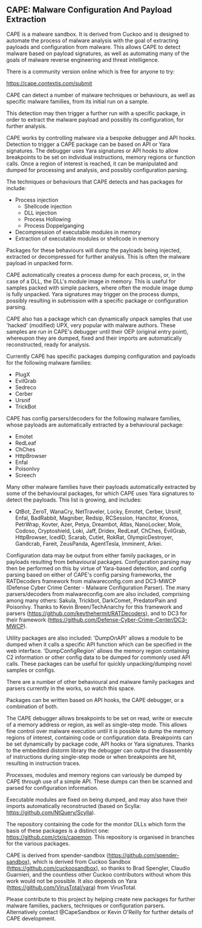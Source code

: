 ## CAPE: Malware Configuration And Payload Extraction

CAPE is a malware sandbox. It is derived from Cuckoo and is designed to automate the process of malware analysis with the goal of extracting payloads and configuration from malware. This allows CAPE to detect malware based on payload signatures, as well as automating many of the goals of malware reverse engineering and threat intelligence.

There is a community version online which is free for anyone to try:

https://cape.contextis.com/submit

CAPE can detect a number of malware techniques or behaviours, as well as specific malware families, from its initial run on a sample. 

This detection may then trigger a further run with a specific package, in order to extract the malware payload and possibly its configuration, for further analysis.

CAPE works by controlling malware via a bespoke debugger and API hooks. Detection to trigger a CAPE package can be based on API or Yara signatures. The debugger uses Yara signatures or API hooks to allow breakpoints to be set on individual instructions, memory regions or function calls. Once a region of interest is reached, it can be manipulated and dumped for processing and analysis, and possibly configuration parsing.

The techniques or behaviours that CAPE detects and has packages for include:
- Process injection
    - Shellcode injection
    - DLL injection
    - Process Hollowing
    - Process Doppelganging
- Decompression of executable modules in memory
- Extraction of executable modules or shellcode in memory

Packages for these behaviours will dump the payloads being injected, extracted or decompressed for further analysis. This is often the malware payload in unpacked form.

CAPE automatically creates a process dump for each process, or, in the case of a DLL, the DLL's module image in memory. This is useful for samples packed with simple packers, where often the module image dump is fully unpacked. Yara signatures may trigger on the process dumps, possibly resulting in submission with a specific package or configuration parsing.
    
CAPE also has a package which can dynamically unpack samples that use 'hacked' (modified) UPX, very popular with malware authors. These samples are run in CAPE's debugger until their OEP (original entry point), whereupon they are dumped, fixed and their imports are automatically reconstructed, ready for analysis.
    
Currently CAPE has specific packages dumping configuration and payloads for the following malware families:
- PlugX
- EvilGrab
- Sedreco
- Cerber
- Ursnif
- TrickBot

CAPE has config parsers/decoders for the following malware families, whose payloads are automatically extracted by a behavioural package:
- Emotet
- RedLeaf
- ChChes
- HttpBrowser
- Enfal
- PoisonIvy
- Screech

Many other malware families have their payloads automatically extracted by some of the behavioural packages, for which CAPE uses Yara signatures to detect the payloads. This list is growing, and includes:
- QtBot, ZeroT, WanaCry, NetTraveler, Locky, Emotet, Cerber, Ursnif, Enfal, BadRabbit, Magniber, Redsip, RCSession, Hancitor, Kronos, PetrWrap, Kovter, Azer, Petya, Dreambot, Atlas, NanoLocker, Mole, Codoso, Cryptoshield, Loki, Jaff, Dridex, RedLeaf, ChChes, EvilGrab, HttpBrowser, IcedID, Scarab, Cutlet, RokRat, OlympicDestroyer, Gandcrab, Fareit, ZeusPanda, AgentTesla, Imminent, Arkei.
    
Configuration data may be output from either family packages, or in payloads resulting from behavioural packages. Configuration parsing may then be performed on this by virtue of Yara-based detection, and config parsing based on either of CAPE's config parsing frameworks, the RATDecoders framework from malwareconfig.com and DC3-MWCP (Defense Cyber Crime Center - Malware Configuration Parser). The many parsers/decoders from malwareconfig.com are also included, comprising among many others: Sakula, Trickbot, DarkComet, PredatorPain and PoisonIvy. Thanks to Kevin Breen/TechAnarchy for this framework and parsers (https://github.com/kevthehermit/RATDecoders), and to DC3 for their framework (https://github.com/Defense-Cyber-Crime-Center/DC3-MWCP).

Utility packages are also included: 'DumpOnAPI' allows a module to be dumped when it calls a specific API function which can be specified in the web interface. 'DumpConfigRegion' allows the memory region containing C2 information or other config data to be dumped for commonly used API calls. These packages can be useful for quickly unpacking/dumping novel samples or configs.

There are a number of other behavioural and malware family packages and parsers currently in the works, so watch this space.
    
Packages can be written based on API hooks, the CAPE debugger, or a combination of both.

The CAPE debugger allows breakpoints to be set on read, write or execute of a memory address or region, as well as single-step mode. This allows fine control over malware execution until it is possible to dump the memory regions of interest, containing code or configuration data. Breakpoints can be set dynamically by package code, API hooks or Yara signatures. Thanks to the embedded distorm library the debugger can output the disassembly of instructions during single-step mode or when breakpoints are hit, resulting in instruction traces.

Processes, modules and memory regions can variously be dumped by CAPE through use of a simple API. These dumps can then be scanned and parsed for configuration information.

Executable modules are fixed on being dumped, and may also have their imports automatically reconstructed (based on Scylla: https://github.com/NtQuery/Scylla).

The repository containing the code for the monitor DLLs which form the basis of these packages is a distinct one: https://github.com/ctxis/capemon. This repository is organised in branches for the various packages.

CAPE is derived from spender-sandbox (https://github.com/spender-sandbox), which is derived from Cuckoo Sandbox (https://github.com/cuckoosandbox), so thanks to Brad Spengler, Claudio Guarnieri, and the countless other Cuckoo contributors without whom this work would not be possible. It also depends on Yara (https://github.com/VirusTotal/yara) from VirusTotal.

Please contribute to this project by helping create new packages for further malware families, packers, techniques or configuration parsers. Alternatively contact @CapeSandbox or Kevin O'Reilly for further details of CAPE development.
